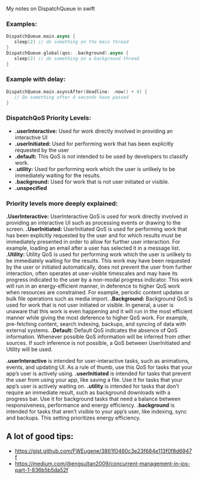 My notes on DispatchQueue in swift<!--more-->

### Examples:
```swift
DispatchQueue.main.async {
   sleep(2) // do something on the main thread
}
DispatchQueue.global(qos: .background).async {
   sleep(2) // do something on a background thread
}
```

### Example with delay:
```swift
DispatchQueue.main.asyncAfter(deadline: .now() + 4) {
   // Do something after 4 seconds have passed
}
```

### DispatchQoS Priority Levels:
- **.userInteractive:** Used for work directly involved in providing an interactive UI
- **.userInitiated:** Used for performing work that has been explicitly requested by the user
- **.default:** This QoS is not intended to be used by developers to classify work.
- **.utility:** Used for performing work which the user is unlikely to be immediately waiting for the results.
- **.background:** Used for work that is not user initiated or visible.
- **.unspecified**

### Priority levels more deeply explained:
**.UserInteractive:** UserInteractive QoS is used for work directly involved in providing an interactive UI such as processing events or drawing to the screen.
**.UserInitiated:** UserInitiated QoS is used for performing work that has been explicitly requested by the user and for which results must be immediately presented in order to allow for further user interaction. For example, loading an email after a user has selected it in a message list.
**.Utility:** Utility QoS is used for performing work which the user is unlikely to be immediately waiting for the results. This work may have been requested by the user or initiated automatically, does not prevent the user from further interaction, often operates at user-visible timescales and may have its progress indicated to the user by a non-modal progress indicator. This work will run in an energy-efficient manner, in deference to higher QoS work when resources are constrained. For example, periodic content updates or bulk file operations such as media import.
**.Background:** Background QoS is used for work that is not user initiated or visible. In general, a user is unaware that this work is even happening and it will run in the most efficient manner while giving the most deference to higher QoS work. For example, pre-fetching content, search indexing, backups, and syncing of data with external systems.
**.Default:** Default QoS indicates the absence of QoS information. Whenever possible QoS information will be inferred from other sources. If such inference is not possible, a QoS between UserInitiated and Utility will be used.

**.userInteractive** is intended for user-interactive tasks, such as animations, events, and updating UI. As a rule of thumb, use this QoS for tasks that your app’s user is actively using.
**.userInitiated** is intended for tasks that prevent the user from using your app, like saving a file. Use it for tasks that your app’s user is actively waiting on.
**.utility** is intended for tasks that don’t require an immediate result, such as background downloads with a progress bar. Use it for background tasks that need a balance between responsiveness, performance and energy efficiency.
**.background** is intended for tasks that aren’t visible to your app’s user, like indexing, sync and backups. This setting prioritizes energy efficiency.

## A lot of good tips:
- https://gist.github.com/FWEugene/3861f0460c3e23f684e113f0f8d6947f
- https://medium.com/@engsultan2009/concurrent-management-in-ios-part-1-836b5b5da52f
